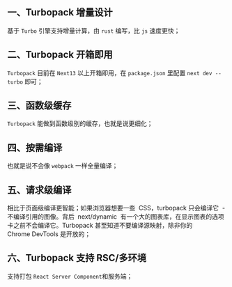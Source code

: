 ## 一、Turbopack 增量设计

基于 `Turbo` 引擎支持增量计算，由 `rust` 编写，比 `js` 速度更快；

## 二、Turbopack 开箱即用

`Turbopack` 目前在 `Next13` 以上开箱即用，在 `package.json` 里配置 `next dev --turbo` 即可；

## 三、函数级缓存

`Turbopack` 能做到函数级别的缓存，也就是说更细化；

## 四、按需编译

也就是说不会像 `webpack` 一样全量编译；

## 五、请求级编译

相比于页面级编译更智能；如果浏览器想要一些  CSS，turbopack 只会编译它  -  不编译引用的图像。背后  next/dynamic  有一个大的图表库，在显示图表的选项卡之前不会编译它。Turbopack 甚至知道不要编译源映射，除非你的 Chrome DevTools 是开放的；

## 六、Turbopack 支持 RSC/多环境

支持打包 `React Server Component`和服务端；
